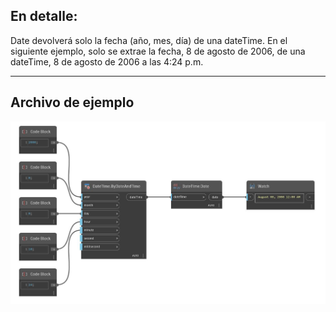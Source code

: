 ## En detalle:
Date devolverá solo la fecha (año, mes, día) de una dateTime. En el siguiente ejemplo, solo se extrae la fecha, 8 de agosto de 2006, de una dateTime, 8 de agosto de 2006 a las 4:24 p.m.
___
## Archivo de ejemplo

![Date](./DSCore.DateTime.Date_img.jpg)

